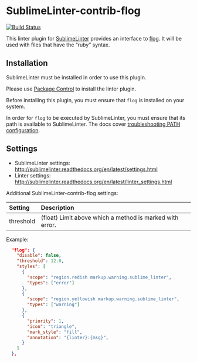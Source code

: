 SublimeLinter-contrib-flog
================================

[![Build Status](https://travis-ci.org/SublimeLinter/SublimeLinter-contrib-flog.svg?branch=master)](https://travis-ci.org/SublimeLinter/SublimeLinter-contrib-flog)

This linter plugin for [SublimeLinter](https://github.com/SublimeLinter/SublimeLinter) provides an interface to [flog](https://github.com/seattlerb/flog). It will be used with files that have the “ruby” syntax.

## Installation
SublimeLinter must be installed in order to use this plugin.

Please use [Package Control](https://packagecontrol.io) to install the linter plugin.

Before installing this plugin, you must ensure that `flog` is installed on your system.

In order for `flog` to be executed by SublimeLinter, you must ensure that its path is available to SublimeLinter. The docs cover [troubleshooting PATH configuration](http://sublimelinter.readthedocs.io/en/latest/troubleshooting.html#finding-a-linter-executable).

## Settings
- SublimeLinter settings: http://sublimelinter.readthedocs.org/en/latest/settings.html
- Linter settings: http://sublimelinter.readthedocs.org/en/latest/linter_settings.html

Additional SublimeLinter-contrib-flog settings:

|Setting|Description    |
|:------|:--------------|
|threshold | (float) Limit above which a method is marked with error. |

Example:

```json
  "flog": {
    "disable": false,
    "threshold": 12.0,
    "styles": [
      {
        "scope": "region.redish markup.warning.sublime_linter",
        "types": ["error"]
      },
      {
        "scope": "region.yellowish markup.warning.sublime_linter",
        "types": ["warning"]
      },
      {
        "priority": 1,
        "icon": "triangle",
        "mark_style": "fill",
        "annotation": "{linter}:{msg}",
      }
    ]
  },
```
